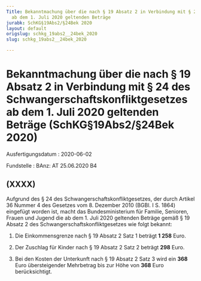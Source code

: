 ```yaml
---
Title: Bekanntmachung über die nach § 19 Absatz 2 in Verbindung mit § 24 des Schwangerschaftskonfliktgesetzes
  ab dem 1. Juli 2020 geltenden Beträge
jurabk: SchKG§19Abs2/§24Bek 2020
layout: default
origslug: schkg_19abs2__24bek_2020
slug: schkg_19abs2__24bek_2020

---
```


# Bekanntmachung über die nach § 19 Absatz 2 in Verbindung mit § 24 des Schwangerschaftskonfliktgesetzes ab dem 1. Juli 2020 geltenden Beträge (SchKG§19Abs2/§24Bek 2020)

Ausfertigungsdatum
:   2020-06-02

Fundstelle
:   BAnz: AT 25.06.2020 B4


## (XXXX)

Aufgrund des § 24 des Schwangerschaftskonfliktgesetzes, der durch
Artikel 36 Nummer 4 des Gesetzes vom 8. Dezember 2010 (BGBl. I S.
1864) eingefügt worden ist, macht das Bundesministerium für Familie,
Senioren, Frauen und Jugend die ab dem 1. Juli 2020 geltenden Beträge
gemäß § 19 Absatz 2 des Schwangerschaftskonfliktgesetzes wie folgt
bekannt:

1.  Die Einkommensgrenze nach § 19 Absatz 2 Satz 1 beträgt **1 258**
    Euro.


2.  Der Zuschlag für Kinder nach § 19 Absatz 2 Satz 2 beträgt **298**
    Euro.


3.  Bei den Kosten der Unterkunft nach § 19 Absatz 2 Satz 3 wird ein
    **368**                    Euro übersteigender Mehrbetrag bis zur Höhe
    von **368**                    Euro berücksichtigt.





